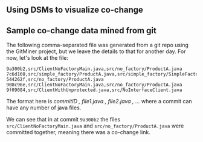 ## Using DSMs to visualize co-change

## Sample co-change data mined from git

The following comma-separated file was generated from a git repo using the GitMiner project, but we leave the details to that for another day. For now, let's look at the file:

```csv
9a300b2,src/ClientNoFactoryMain.java,src/no_factory/ProductA.java
7c6d160,src/simple_factory/ProductA.java,src/simple_factory/SimpleFactory.java
544262f,src/no_factory/ProductA.java
908c96e,src/ClientNoFactoryMain.java,src/no_factory/ProductA.java
9f09084,src/ClientWithUnprotected.java,src/NoInterfaceClient.java
```

The format here is _commitID , file1.java , file2.java , ..._ where a commit can have any number of java files. 

We can see that in at commit `9a300b2` the files `src/ClientNoFactoryMain.java` and `src/no_factory/ProductA.java` were committed together, meaning there was a co-change link.


